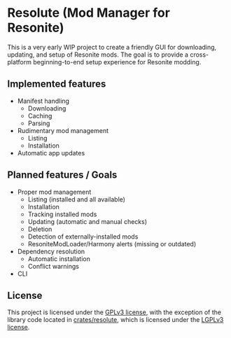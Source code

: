 # Resolute (Mod Manager for Resonite)

This is a very early WIP project to create a friendly GUI for downloading, updating, and setup of Resonite mods.
The goal is to provide a cross-platform beginning-to-end setup experience for Resonite modding.

## Implemented features

- Manifest handling
  - Downloading
  - Caching
  - Parsing
- Rudimentary mod management
  - Listing
  - Installation
- Automatic app updates

## Planned features / Goals

- Proper mod management
  - Listing (installed and all available)
  - Installation
  - Tracking installed mods
  - Updating (automatic and manual checks)
  - Deletion
  - Detection of externally-installed mods
  - ResoniteModLoader/Harmony alerts (missing or outdated)
- Dependency resolution
  - Automatic installation
  - Conflict warnings
- CLI

## License

This project is licensed under the [GPLv3 license](https://www.gnu.org/licenses/gpl-3.0),
with the exception of the library code located in [crates/resolute](./crates/resolute),
which is licensed under the [LGPLv3 license](https://www.gnu.org/licenses/lgpl-3.0).
